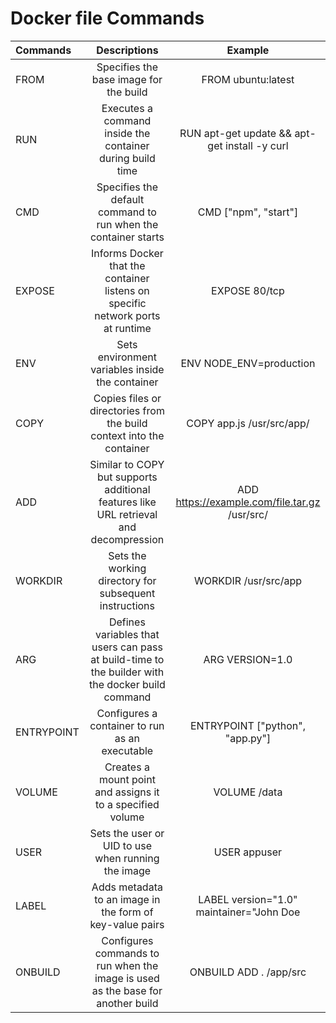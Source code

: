 # Docker file Commands

| Commands |  Descriptions  | Example |
|:-----|:--------:|:--------:|
| FROM |Specifies the base image for the build | FROM ubuntu:latest |
|RUN | Executes a command inside the container during build time | RUN apt-get update && apt-get install -y curl |
|CMD | Specifies the default command to run when the container starts | CMD ["npm", "start"]|
|EXPOSE | Informs Docker that the container listens on specific network ports at runtime | EXPOSE 80/tcp |
| ENV | Sets environment variables inside the container | ENV NODE_ENV=production |
|COPY | Copies files or directories from the build context into the container | COPY app.js /usr/src/app/|
|ADD | Similar to COPY but supports additional features like URL retrieval and decompression | ADD https://example.com/file.tar.gz /usr/src/|
|WORKDIR | Sets the working directory for subsequent instructions | WORKDIR /usr/src/app |
|ARG | Defines variables that users can pass at build-time to the builder with the docker build command | ARG VERSION=1.0 |
|ENTRYPOINT | Configures a container to run as an executable | ENTRYPOINT ["python", "app.py"] |
|VOLUME | Creates a mount point and assigns it to a specified volume | VOLUME /data|
|USER | Sets the user or UID to use when running the image | USER appuser |
|LABEL | Adds metadata to an image in the form of key-value pairs | LABEL version="1.0" maintainer="John Doe |
| ONBUILD | Configures commands to run when the image is used as the base for another build | ONBUILD ADD . /app/src |